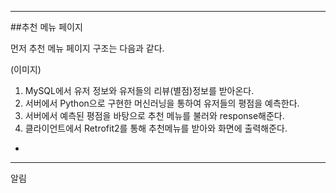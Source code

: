 ----------
##추천 메뉴 페이지

먼저 추천 메뉴 페이지 구조는 다음과 같다.

(이미지)

1. MySQL에서 유저 정보와 유저들의 리뷰(별점)정보를 받아온다.
2. 서버에서 Python으로 구현한 머신러닝을 통하여 유저들의 평점을 예측한다.
3. 서버에서 예측된 평점을 바탕으로 추천 메뉴를 불러와 response해준다.
4. 클라이언트에서 Retrofit2를 통해 추천메뉴를 받아와 화면에 출력해준다.

+ 
   



----------
알림